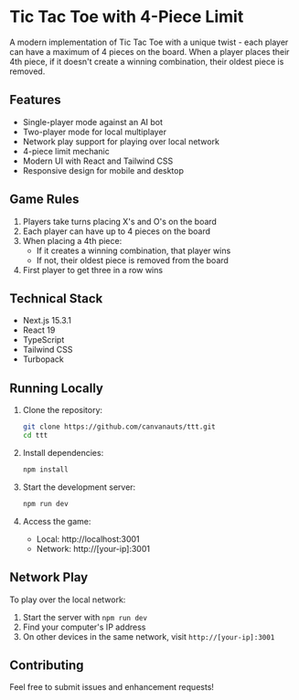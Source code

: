 # Tic Tac Toe with 4-Piece Limit

A modern implementation of Tic Tac Toe with a unique twist - each player can have a maximum of 4 pieces on the board. When a player places their 4th piece, if it doesn't create a winning combination, their oldest piece is removed.

## Features

- Single-player mode against an AI bot
- Two-player mode for local multiplayer
- Network play support for playing over local network
- 4-piece limit mechanic
- Modern UI with React and Tailwind CSS
- Responsive design for mobile and desktop

## Game Rules

1. Players take turns placing X's and O's on the board
2. Each player can have up to 4 pieces on the board
3. When placing a 4th piece:
   - If it creates a winning combination, that player wins
   - If not, their oldest piece is removed from the board
4. First player to get three in a row wins

## Technical Stack

- Next.js 15.3.1
- React 19
- TypeScript
- Tailwind CSS
- Turbopack

## Running Locally

1. Clone the repository:
   ```bash
   git clone https://github.com/canvanauts/ttt.git
   cd ttt
   ```

2. Install dependencies:
   ```bash
   npm install
   ```

3. Start the development server:
   ```bash
   npm run dev
   ```

4. Access the game:
   - Local: http://localhost:3001
   - Network: http://[your-ip]:3001

## Network Play

To play over the local network:
1. Start the server with `npm run dev`
2. Find your computer's IP address
3. On other devices in the same network, visit `http://[your-ip]:3001`

## Contributing

Feel free to submit issues and enhancement requests!
